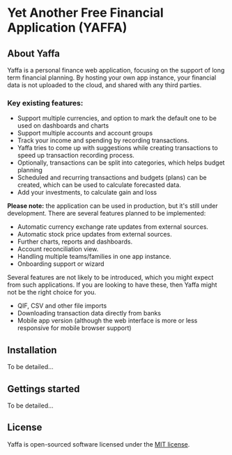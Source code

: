 # Yet Another Free Financial Application (YAFFA)

## About Yaffa

Yaffa is a personal finance web application, focusing on the support of long term financial planning. By hosting your own app instance, your financial data is not uploaded to the cloud, and shared with any third parties.

### Key existing features:
* Support multiple currencies, and option to mark the default one to be used on dashboards and charts
* Support multiple accounts and account groups
* Track your income and spending by recording transactions.
* Yaffa tries to come up with suggestions while creating transactions to speed up transaction recording process.
* Optionally, transactions can be split into categories, which helps budget planning
* Scheduled and recurring transactions and budgets (plans) can be created, which can be used to calculate forecasted data.
* Add your investments, to calculate gain and loss

**Please note:** the application can be used in production, but it's still under development. There are several features planned to be implemented:
* Automatic currency exchange rate updates from external sources.
* Automatic stock price updates from external sources.
* Further charts, reports and dashboards.
* Account reconciliation view.
* Handling multiple teams/families in one app instance.
* Onboarding support or wizard

Several features are not likely to be introduced, which you might expect from such applications. If you are looking to have these, then Yaffa might not be the right choice for you.
* QIF, CSV and other file imports
* Downloading transaction data directly from banks
* Mobile app version (although the web interface is more or less responsive for mobile browser support)

## Installation
To be detailed...

## Gettings started
To be detailed...

## License
Yaffa is open-sourced software licensed under the [MIT license](https://opensource.org/licenses/MIT).
